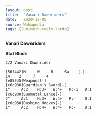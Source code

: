 ```yaml
---
layout: post
title:  "Vanari Dawnriders"
date:   2020-12-05
source: Wahapedia
tags: [lumineth-realm-lords]
---
```


**Vanari Dawnriders**

**Stat Block**
```
2/2 Vanari Dawnrider
```

```
[56f442]M     W     B     Sa    [-]
14    2     7     4     
[e85545]Weapons[-]
[c6c930]Guardian’s Sword[-]
1"     A:2    H:3+   W:4+   R:-1   D:1   
[c6c930]Sunmetal Lance[-]
2"     A:1    H:3+   W:4+   R:-    D:1   
[c6c930]Dashing Hooves[-]
1"     A:2    H:4+   W:4+   R:-    D:1   
```


